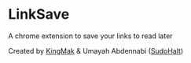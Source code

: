 # LinkSave
A chrome extension to save your links to read later

Created by [KingMak](https://www.github.com/kingmak) & Umayah Abdennabi ([SudoHalt](https://www.github.com/sudohalt))
